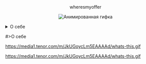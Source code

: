 <div align="center">
  wheresmyoffer

</div>
<div align="center">

![Анимированная гифка](https://media1.tenor.com/m/oihs1KqyDbgAAAAC/dota-2-dota.gif)
</div>
<details>
<summary> О себе </summary>

<div align="center">

  ![2025-09-30-165238.png](https://i.postimg.cc/9QbrXnkp/2025-09-30-165238.png)

</div>



</details>

#>О себе

https://media1.tenor.com/m/JkUGoycLm5EAAAAd/whats-this.gif

https://media1.tenor.com/m/JkUGoycLm5EAAAAd/whats-this.gif

